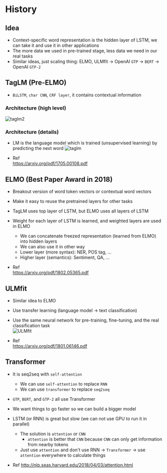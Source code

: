 # History

## Idea
* Context-specific word representation is the hidden layer of LSTM, we can take it and use it in other applications
* The more data we used in pre-trained stage, less data we need in our real tasks
* Similar ideas, just scaling thing: ELMO, ULMfit -> OpenAI `GTP` -> `BERT` -> OpenAI `GTP-2`

## TagLM (Pre-ELMO)
* `BiLSTM`, `char CNN`, `CRF layer`, it contains contextual information

### Architecture (high level)
![taglm2](https://user-images.githubusercontent.com/8428372/61204145-6f09ff00-a727-11e9-9922-2f7c046ececb.png)

### Architecture (details)
* LM is the language model which is trained (unsupervised learning) by predicting the next word
![taglm](https://user-images.githubusercontent.com/8428372/61204143-6e716880-a727-11e9-979a-eb550e6aed93.png)

* Ref  
https://arxiv.org/pdf/1705.00108.pdf  

## ELMO (Best Paper Award in 2018)
* Breakout version of word token vectors or contextual word vectors
* Make it easy to reuse the pretrained layers for other tasks
* TagLM uses top layer of LSTM, but ELMO uses all layers of LSTM
* Weight for each layer of LSTM is learned, and weighted layers are used in ELMO
  * We can concatenate freezed representation (learned from ELMO) into hidden layers
  * We can also use it in other way
  * Lower layer (more syntax): NER, POS tag, ...
  * Higher layer (semantics): Sentiment, QA, ...

* Ref  
https://arxiv.org/pdf/1802.05365.pdf

## ULMfit
* Similar idea to ELMO
* Use transfer learning (language model -> text classification)
* Use the same neural network for pre-training, fine-tuning, and the real classification task  
![ULMfit](https://user-images.githubusercontent.com/8428372/66695266-7f1b8580-ecfa-11e9-8a83-d8fb93feb066.png)


* Ref  
https://arxiv.org/pdf/1801.06146.pdf

## Transformer
* It is seq2seq with `self-attention`
  * We can use `self-attention` to replace `RNN`
  * We can use `transformer` to replace `seq2seq`
* `GTP`, `BERT`, and `GTP-2` all use Transformer
* We want things to go faster so we can build a bigger model
* LSTM (or RNN) is great but slow (we can not use GPU to run it in parallel)
  * The solution is `attention` or `CNN`
    * `attention` is better that `CNN` because `CNN` can only get information from nearby tokens
  * Just use `attention` and don't use RNN -> `Transformer` -> use `attention` everywhere to calculate things

* Ref
http://nlp.seas.harvard.edu/2018/04/03/attention.html  

